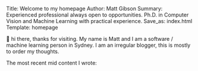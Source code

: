 Title: Welcome to my homepage
Author: Matt Gibson
Summary: Experienced professional always open to opportunities. Ph.D. in Computer Vision and Machine Learning with practical experience.
Save_as: index.html
Template: homepage

👋 hi there, thanks for visiting. My name is Matt and I am a software / machine learning person in Sydney. I am an irregular blogger, this is mostly to order my thoughts. 

The most recent mid content I wrote: 

